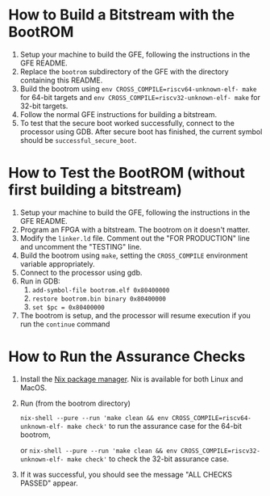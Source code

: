 # How to Build a Bitstream with the BootROM
1. Setup your machine to build the GFE, following the instructions in the GFE README.
2. Replace the `bootrom` subdirectory of the GFE with the directory containing this README.
3. Build the bootrom using `env CROSS_COMPILE=riscv64-unknown-elf- make` for 64-bit targets and `env CROSS_COMPILE=riscv32-unknown-elf- make` for 32-bit targets.
4. Follow the normal GFE instructions for building a bitstream.
5. To test that the secure boot worked successfully, connect to the processor using GDB. After secure boot has finished, the current symbol should be `successful_secure_boot`.

# How to Test the BootROM (without first building a bitstream)
1. Setup your machine to build the GFE, following the instructions in the GFE README.
2. Program an FPGA with a bitstream. The bootrom on it doesn't matter.
3. Modify the `linker.ld` file. Comment out the "FOR PRODUCTION" line and uncomment the "TESTING" line.
4. Build the bootrom using `make`, setting the `CROSS_COMPILE` environment variable appropriately.
5. Connect to the processor using gdb.
6. Run in GDB:
    1. `add-symbol-file bootrom.elf 0x80400000`
    2. `restore bootrom.bin binary 0x80400000`
    3. `set $pc = 0x80400000`
7. The bootrom is setup, and the processor will resume execution if you run the `continue` command

# How to Run the Assurance Checks
1. Install the [Nix package manager](https://nixos.org/nix/). Nix is available for both Linux and MacOS.
2. Run (from the bootrom directory)
   
   `nix-shell --pure --run 'make clean && env CROSS_COMPILE=riscv64-unknown-elf- make check'` to run the assurance case for the 64-bit bootrom,
   
   or `nix-shell --pure --run 'make clean && env CROSS_COMPILE=riscv32-unknown-elf- make check'` to check the 32-bit assurance case.
3. If it was successful, you should see the message "ALL CHECKS PASSED" appear.
